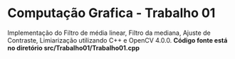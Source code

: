 # Computação Grafica - Trabalho 01
Implementação do Filtro de média linear, Filtro da mediana, Ajuste de Contraste, Limiarização utilizando C++ e OpenCV 4.0.0.
**Código fonte está no diretório src/Trabalho01/Trabalho01.cpp**
